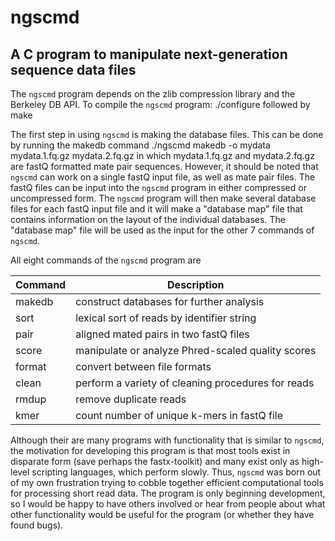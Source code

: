 ngscmd
======

A C program to manipulate next-generation sequence data files
-------------------------------------------------------------

The `ngscmd` program depends on the zlib compression library and
the Berkeley DB API. To compile the `ngscmd` program:
	./configure
followed by
	make

The first step in using `ngscmd` is making the database files. This
can be done by running the makedb command
	./ngscmd makedb -o mydata mydata.1.fq.gz mydata.2.fq.gz
in which mydata.1.fq.gz and mydata.2.fq.gz are fastQ formatted
mate pair sequences. However, it should be noted that `ngscmd` can
work on a single fastQ input file, as well as mate pair files.
The fastQ files can be input into the `ngscmd` program in either 
compressed or uncompressed form. The `ngscmd` program will then 
make several database files for each fastQ input file and it will
make a "database map" file that contains information on the layout
of the individual databases. The "database map" file will be used
as the input for the other 7 commands of `ngscmd`.

All eight commands of the `ngscmd` program are

Command | Description
------- | -----------
makedb  | construct databases for further analysis
sort    | lexical sort of reads by identifier string
pair    | aligned mated pairs in two fastQ files
score   | manipulate or analyze Phred-scaled quality scores
format  | convert between file formats
clean   | perform a variety of cleaning procedures for reads
rmdup   | remove duplicate reads
kmer    | count number of unique k-mers in fastQ file

Although their are many programs with functionality that is
similar to `ngscmd`, the motivation for developing this program
is that most tools exist in disparate form (save perhaps the fastx-toolkit)
and many exist only as high-level scripting languages, which 
perform slowly. Thus, `ngscmd` was born out of my own frustration
trying to cobble together efficient computational tools for
processing short read data. The program is only beginning 
development, so I would be happy to have others involved or
hear from people about what other functionality would be useful
for the program (or whether they have found bugs).
